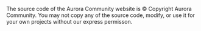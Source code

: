 The source code of the Aurora Community website is © Copyright Aurora Community.
You may not copy any of the source code, modify, or use it for your own projects without our express permisson.
